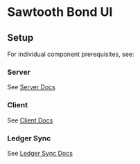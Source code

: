 # Sawtooth Bond UI

## Setup

For individual component prerequisites, see:

### Server

See [Server Docs](server/README.md)

### Client

See [Client Docs](client/README.md)

### Ledger Sync

See [Ledger Sync Docs](ledger_sync/README.md)
